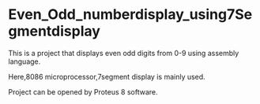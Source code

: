 # Even_Odd_numberdisplay_using7Segmentdisplay
This is a project that displays even odd digits from 0-9 using assembly language.

Here,8086 microprocessor,7segment display is mainly used.

Project can be opened by Proteus 8 software.
